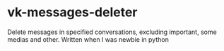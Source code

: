 # vk-messages-deleter
Delete messages in specified conversations, excluding important, some medias and other. Written when I was newbie in python
